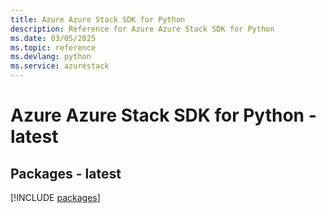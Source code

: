 ```yaml
---
title: Azure Azure Stack SDK for Python
description: Reference for Azure Azure Stack SDK for Python
ms.date: 03/05/2025
ms.topic: reference
ms.devlang: python
ms.service: azurestack
---
```

# Azure Azure Stack SDK for Python - latest
## Packages - latest
[!INCLUDE [packages](azure-stack-index.md)]